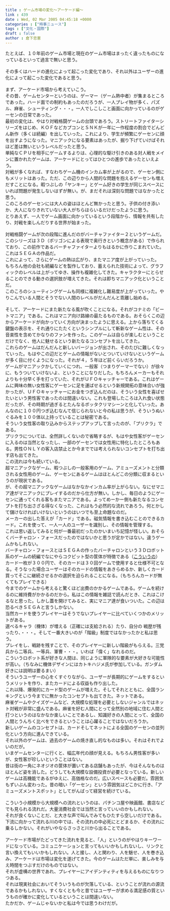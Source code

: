 ```yaml
---
title : ゲーム市場の変化～アーケード編～
link : 439
date : Wed, 02 Mar 2005 04:45:18 +0000
categories : ["時事ニュース"]
tags : ["文化・国際"]
draft : false
author : 倉下忠憲
---
```


たとえば、１０年前のゲーム市場と現在のゲーム市場はまったく違ったものになっているといって過言で無いと思う。<BR><BR>その多くはハードの進化によって起こった変化であり、それ以外はユーザーの進化によって起こった変化であると思う。<BR><BR>まず、アーケード市場から考えていこう。<BR>その昔、ゲームセンターというのは、ゲーマー（ゲーム熱中者）が集まるところであった。ハード面での制約もあったのだろうが、一人プレイ物が多く、パズル、麻雀、シューティング・・・。一人でしこしこと画面に向かっているのがゲーセンの日常であった。<BR>最初の変化は、やはり対戦格闘ゲームの台頭であろう。ストリートファイターシリーズをはじめ、ＫＯＦなどカプコンとＳＮＫが一年に一作程度の割合でどんどん新作（多くは続編）を出していった。これにより、学生が頻繁にゲーセンに顔を出すようになった。マニアックになる要素はあったが、掘り下げていけばそれほど差は無いというレベルだったと思う。<BR>単純なＣＰＵを相手にゲームするよりは、心理的な駆け引きのある対人戦をメインに置かれたゲームは、アーケードにとってはひとつの進歩であったといえよう。<BR>対戦が多くなれば、すなわちゲーム機のインカム率が上がるので、ゲーセン側にもメリットはあった。ただ、この辺りから人間的な問題を抱えるゲーセンも増えだすことになる。暇つぶしの「ヤンキー」とゲーム好きの学生が同じスペースにいれば問題が発生しないはずが無い。が、まだそれは深刻な問題ではなかったと思う。<BR>このころのゲーセンには大人の姿はほとんど無かったと思う。子供の付き添いか、大人になりきれていない大人がちらほらいるだけだったように思う。<BR>とりあえず、一人でゲーム画面に向かっているという段階から、情報を共有したり、対戦を楽しんだりする世界が始まった。<BR><BR>対戦格闘ゲームが次の段階に進んだのがバーチャファイター２というゲームだ。このシリーズは３Ｄ（ポリゴンによる表現で奥行きという概念がある）で作られており、この前作であるバーチャファイターよりもはるかに作りこまれていた。これはＳＥＧＡの作品だ。<BR>これによって、さらにゲームの熱は広がり、またマニア度が上がっていった。<BR>もちろん他の会社も続編などを製作しており、蓄えられた技術によって、グラフィックのレベルは上がってゆき、操作も複雑化してきた。キャラクターにとらせることのできる動きの選択肢が増えてきた。それは即ちマニアック化ということだ。<BR>このころのシューティングゲームも同様に複雑化し難易度が上がっていった。やりこんでいる人間とそうでない人間のレベルがだんだんと乖離し始める。<BR><BR>そして、アーケードにまた新たなる風が吹くことになる。それがコナミの「ビートマニア」である。これはマニア向け路線の最たるものである。おそらくこの辺からアーケードが向かっていく方向が決まったように思える。上から落ちてくる鍵盤の表示を、それ通りにたたくというシンプルにして斬新なゲーム性は、その音楽性を含めてかなりのファンを作った。このゲームは自らが楽しむということだけでなく、他人に魅せるという新たなるコンセプトを出してきた。<BR>これらのゲームはだんだんと新しいバージョンが出され、そのたびに難しくなっていった。もはやこの辺だとゲームの情報がないとついていけないというゲームが多く目に付くようになった。それが４，５年ほど前くらいだろうか。<BR>ゲームがマニアックかしていくにつれ、一般客（つまりゲーマーでない）が徐々に、もうついていけないよ、ということになりだした。もちろんメーカーもそれよりも十分早く手を打っていた、それがＵＦＯキャッチャーである。これはゲームに興味の無い女性客にゲーセンに足を運ばせるという新規開拓の意味合いが強かったが、ＵＦＯキャッチャーにお金をつぎ込んだのは、そういう女性を喜ばせたいという男性客であったのは間違いない。これも登場したころは入れ食い状態だったが、その時期が過ぎるとたんなるボッタクリマシーンと化していった。あんなのに１００円つぎ込むなんて信じられないと今の私は思うが、そういうぬいぐるみを１００体以上持っていることは秘密である。<BR>そういう女性客の取り込みからステップアップして言ったのが、「プリクラ」である。<BR>プリクラについては、全然詳しくないので省略するが、もはや女性客がゲーセンに入るのは当然となったし、一部のゲーセンでは女性用に特化したところもある。男性ＯＮＬＹの客入店禁止とか今まででは考えられないコンセプトを打ち出す店も出てきた。<BR>この流れは今も続いている。<BR>超マニアックなゲーム、暇つぶしの一般客用のゲーム、アミューズメントと分類される女性用のゲーム、ゲーセンにあるゲームはほとんどこの分類に収まるというのが現状である。<BR>が、その超マニアックなゲームはなかなかインカム率が上がらない。なにせマニア達がマニアックにプレイするのだから仕方が無い。しかし、毎日のようにゲーセンに通ってくれる客もまたマニアである。よってめーかー側も新たなるコンセプトを打ち出さざる得なくなった、これはもう必然的な流れであろう。何とかして儲けなければいけないというのはいつでも至上命題なのだ。<BR>メーカーの出した答えが「カード」である。磁気情報を書き込むことのできるカード。これを使って、一人一人のユーザーを識別し、その情報を管理する。<BR>これは思い返してみると何が一番最初だったのかいまいち記憶が怪しい。おそらくバーチャロン・フォースだったのではないかと思うが定かではない。違うゲームかもしれない。<BR>バーチャロン・フォースとはＳＥＧＡの作ったバーチャロンという３Ｄロボット系のゲームの続編でなにやらコクピット型の筐体が特徴である（<A HREF="http://sega.jp/arcade/vo4/home.html" TARGET="_blank">こういうの</A>）<BR>カード一枚が３００円で、そのカードは３０回ゲームで使用すると仕様不可となる。そうなった場合ユーザーはそのカードの情報をあきらめるか、新しくカード買ってそこに継続させるかの選択を迫られることになる。（もちろんカードが無くてもプレイできる）<BR>今までのゲームから考えると驚くほど出費のかかるゲームである。ゲームを続けるのに維持費がかかるのだから。私はこの情報を雑誌で読んだとき、これはこけるなと思った。しかし蓋を開けてみると、実にマニア達が食いついた。この辺は恐るべきＳＥＧＡと言うしかない。<BR>当然カードを使うプレイヤーはそうでないプレイヤーに比べていくつかのメリットがある。<BR>選べるキャラ（機体）が増える（正確には支給される）たり、自分の
戦歴が残ったり、・・・。そして一番大きいのが「階級」制度ではなかったかと私は思う。<BR>プレイをし、戦跡を残すことで、そのプレイヤーに新しい階級がもらえる。三党兵から二等兵、一等兵、軍曹・・・。いわば「偉く」なれるのだ。<BR>こういうロボット系が好きな人間は、同じように軍隊的な要素が大好きな可能性が高い。（ちなみに機体デザインにはカトキハジメ氏が参加している。ガンダム好きには説明は要るまい）<BR>そういうユーザーの心をくすぐりながら、ユーザーが長期的にゲームをするというメリットを作り、またカードによる収益も作り出した。<BR>これ以降、爆発的にカード型のゲームが増えた。そしてそれとともに、全国ランキングという今までに無かったコンセプトも出てきた。ネットである。<BR>麻雀ゲームやクイズゲームなど、大規模な処理を必要としないジャンルではネット対戦が非常に盛んである。麻雀を好む人間にとって全然別の地域に住む人間と打つというのはなかなか楽しいことであるし、知識好きの人間にとって、全国の人間とうんちく比べをできるということは心躍ることではないだろうか。<BR>新しいゲームのコンセプトは、カードそしてネットによる全国のゲーセンの並列化という方向に進んできている。<BR>それ以外のゲームは、過去のゲームの焼き直し的なものは多い。それはそれでよいのだが。<BR>いまゲームセンターに行くと、幅広年代の顔が見える。もちろん男性客が多いが、女性客が珍しいということはない。<BR>昔は街の一角にネオジオの筐体が置いてある店舗もあったが、今はそんなものはほとんど姿を消した。どうしても大規模な設備投資が必要となっている。新しいゲームは高機能であるがゆえに、高価格なのだ。広いスペースも必要だ。雰囲気もずいぶん変わった。昔の暗い「ゲーセン」という雰囲気はどこかに行き、「アミューズメントスポット」としてがんばって経営を続けている。<BR><BR>こういう小規模から大規模への流れというのは、パチンコ屋や映画館、書店などでも見られる流れだ。大量消費社会では当然と言っていいのかもしれない。<BR>それが良くないことだ、と大きな声で叫んでみてもひたすら空しいだけである。下流に向かって流れる川の中では、その流れの中必死にとどまるか、その流れに乗るしかない。それがいやならさっさと川から出ることである。<BR><BR>アーケード市場がたどってきた流れを見ると、「人」というのがやはりキーワードになっている。コミュニケーションと言ってもいいかもしれないし、リンクと言い換えてもいいかもしれない。人と接し、人と関わり、人を魅せ、人を巻き込み、アーケードは市場は変化を遂げてきた。今のゲームはただ単に、楽しみを与え時間をつぶすだけのものではない。<BR>それが虚構の世界であれ、プレイヤーにアイデンティティを与えるものになりつつある。<BR>それは現実社会においてそういうものが欠落している、ということが流れの源流であるかもしれない。すくなくとも今と昔ではユーザーが求める満足感の質というものが確かに変化しているということは間違いない。<BR>たかだか、ゲームじゃないかと私は今では思うわけだが。<br><br>
